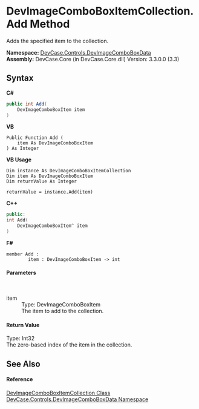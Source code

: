 # DevImageComboBoxItemCollection.Add Method 
 

Adds the specified item to the collection.

**Namespace:**&nbsp;<a href="N_DevCase_Controls_DevImageComboBoxData">DevCase.Controls.DevImageComboBoxData</a><br />**Assembly:**&nbsp;DevCase.Core (in DevCase.Core.dll) Version: 3.3.0.0 (3.3)

## Syntax

**C#**<br />
``` C#
public int Add(
	DevImageComboBoxItem item
)
```

**VB**<br />
``` VB
Public Function Add ( 
	item As DevImageComboBoxItem
) As Integer
```

**VB Usage**<br />
``` VB Usage
Dim instance As DevImageComboBoxItemCollection
Dim item As DevImageComboBoxItem
Dim returnValue As Integer

returnValue = instance.Add(item)
```

**C++**<br />
``` C++
public:
int Add(
	DevImageComboBoxItem^ item
)
```

**F#**<br />
``` F#
member Add : 
        item : DevImageComboBoxItem -> int 

```


#### Parameters
&nbsp;<dl><dt>item</dt><dd>Type: DevImageComboBoxItem<br />The item to add to the collection.</dd></dl>

#### Return Value
Type: Int32<br />The zero-based index of the item in the collection.

## See Also


#### Reference
<a href="T_DevCase_Controls_DevImageComboBoxData_DevImageComboBoxItemCollection">DevImageComboBoxItemCollection Class</a><br /><a href="N_DevCase_Controls_DevImageComboBoxData">DevCase.Controls.DevImageComboBoxData Namespace</a><br />